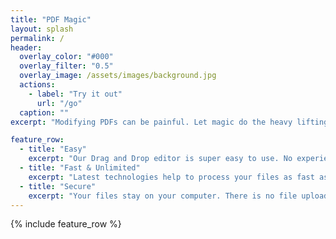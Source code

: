 ```yaml
---
title: "PDF Magic"
layout: splash
permalink: /
header:
  overlay_color: "#000"
  overlay_filter: "0.5"
  overlay_image: /assets/images/background.jpg
  actions:
    - label: "Try it out"
      url: "/go"
  caption: ""
excerpt: "Modifying PDFs can be painful. Let magic do the heavy lifting for you."

feature_row:
  - title: "Easy"
    excerpt: "Our Drag and Drop editor is super easy to use. No experience required."
  - title: "Fast & Unlimited"
    excerpt: "Latest technologies help to process your files as fast as possible without any limits"
  - title: "Secure"
    excerpt: "Your files stay on your computer. There is no file upload thanks to newest technology."
---
```


{% include feature_row %}